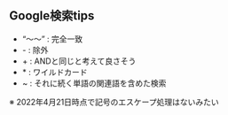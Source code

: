 ## Google検索tips

- “～～” :  完全一致
- \- : 除外
- \+ : ANDと同じと考えて良さそう
- \* : ワイルドカード
- ~ : それに続く単語の関連語を含めた検索

※ 2022年4月21日時点で記号のエスケープ処理はないみたい
